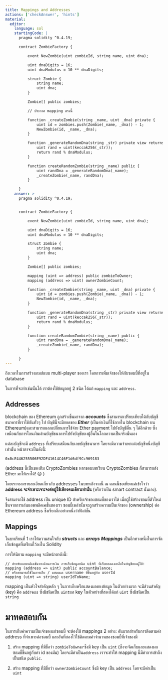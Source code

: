 ```yaml
---
title: Mappings and Addresses
actions: ['checkAnswer', 'hints']
material:
  editor:
    language: sol
    startingCode: |
      pragma solidity ^0.4.19;

      contract ZombieFactory {

          event NewZombie(uint zombieId, string name, uint dna);

          uint dnaDigits = 16;
          uint dnaModulus = 10 ** dnaDigits;

          struct Zombie {
              string name;
              uint dna;
          }

          Zombie[] public zombies;

          // ประกาศ mapping ตรงนี้

          function _createZombie(string _name, uint _dna) private {
              uint id = zombies.push(Zombie(_name, _dna)) - 1;
              NewZombie(id, _name, _dna);
          } 

          function _generateRandomDna(string _str) private view returns (uint) {
              uint rand = uint(keccak256(_str));
              return rand % dnaModulus;
          }

          function createRandomZombie(string _name) public {
              uint randDna = _generateRandomDna(_name);
              _createZombie(_name, randDna);
          }

      }
    answer: >
      pragma solidity ^0.4.19;


      contract ZombieFactory {

          event NewZombie(uint zombieId, string name, uint dna);

          uint dnaDigits = 16;
          uint dnaModulus = 10 ** dnaDigits;

          struct Zombie {
              string name;
              uint dna;
          }

          Zombie[] public zombies;

          mapping (uint => address) public zombieToOwner;
          mapping (address => uint) ownerZombieCount;

          function _createZombie(string _name, uint _dna) private {
              uint id = zombies.push(Zombie(_name, _dna)) - 1;
              NewZombie(id, _name, _dna);
          } 

          function _generateRandomDna(string _str) private view returns (uint) {
              uint rand = uint(keccak256(_str));
              return rand % dnaModulus;
          }

          function createRandomZombie(string _name) public {
              uint randDna = _generateRandomDna(_name);
              _createZombie(_name, randDna);
          }

      }
---
```


ถึงเวลาในการสร้างเกมส์แบบ multi-player ของเรา โดยการเพิ่มเจ้าของให้กับซอมบี้ที่อยู่ใน database

ในการที่จะทำเช่นนั้นได้ เราต้องใช้ข้อมูลอยู่ 2 ชนิด ได้แก่ `mapping` และ `address`.

## Addresses

blockchain ของ Ethereum ถูกสร้างขึ้นมาจาก **_accounts_** ซึ่งสามารถเปรียบเทียบได้กับบัญชีธนาคารที่เราใช้กันทั่วๆ ไป บัญชีนี้จะมียอดของ **_Ether_** (เป็นค่าเงินที่ใช้ภายใน blockchain บน Ethereum)และสามารถแลกเปลี่ยนการใช้จ่าย Ether payment ไปยังบัญชีอื่น ๆ ได้อีกด้วย ซึ่งเหมือนกับการโอนเงินผ่านบัญชีธนาคารไปยังบัญชีของผู้อื่นในโลกความเป็นจริงนั่นเอง

แต่ละบัญชีจะมี `address` ที่เปรียบเสมือนกับเลขบัญชีธนาคาร โดยจะมีความจำเพาะต่อบัญชีหนึ่งบัญชี เท่านั้น หน้าตาจะเป็นดังนี้้:

`0x0cE446255506E92DF41614C46F1d6df9Cc969183`

(address นี้เป็นของทีม CryptoZombies หากชอบบทเรียน CryptoZombies ก็สามารถส่ง Ether มาให้เราได้! 😉 )

โดยเราจะลงรายละเอียดเกี่ยวกับ addresses ในบทหลังจากนี้ ณ ตอนนี้ขอเพียงแค่เข้าใจว่า **address จะจำเพาะเจาะจงต่อผู้ใช้เพียงคนเดียวเท่านั้น** (หรือว่าเป็น smart contract นั่นเอง).

จึงสามารถใช้ address เป็น unique ID สำหรับเจ้าของซอมบี้ของเราได้ เมื่อผู้ใช้สร้างซอมบี้ตัวใหม่ขึ้นจากการเล่นแอพพลิคเคชั่นของเรา ซอมบี้เหล่านั้นจะถูกสร้างความเป็นเจ้าของ (ownership) ต่อ Ethereum address ซึ่งเรียกอีกอย่างหนึ่งว่าฟังก์ชั่น

## Mappings

ในบทเรียนที่ 1 เราให้ความสนใจกับ **_structs_** และ **_arrays_** **_Mappings_** เป็นอีกทางหนึ่งในการจัดเก็บข้อมูลที่เตรียมไว้ลงใน Solidity

การให้นิยาม `mapping` จะมีหน้าตาดังนี้:

```
// สำหรับแอพพลิเคชั่นทางด้านการเงิน การเก็บข้อมูลชนิด uint ที่เก็บยอดคงเหลื่อในบัญชีของผู้ใช้:
mapping (address => uint) public accountBalance;
// หรือสามารถใช้ในการเก็บ / แสดงผล username ที่ขึ้นอยู่กับ userId
mapping (uint => string) userIdToName;
```

mapping เป็นหัวใจสำคัญหลัก ๆ ในการเก็บหรือแสดงผลของข้อมูล ในตัวอย่างแรก จะมีส่วนสำคัญ (key) คือ `address` ซึ่งมีชนิดเป็น `uint`แล key ในตัวอย่างที่สองได้แก่  `uint` ซึ่งมีชนิดเป็น `string`

# มาทดสอบกัน

ในการเก็บค่าความเป็นเจ้าของแก่ซอมบี้ จะต้องใช้ mappings 2 อย่าง: อันแรกสำหรับการติดตามค่า address ที่จำเพาะต่อซอมบี้ และอันที่สองไว้ใช้ติดตามค่าจำนวนของซอมบี้ที่เจ้าของมี
1. สร้าง mapping ที่มีชื่อว่า `zombieToOwner`ซึ่งมี key เป็น `uint` (ซึ่งจะจัดเก็บและแสดงผลซอมบี้ขึ้นอยู่กับค่า id ของมัน) โดยจะมีค่าเป็น`address` เราจะทำให้ mapping นี้มีค่าการเข้าถึงเป็นชนิด `public`.

2. สร้าง mapping ที่มีชื่อว่า `ownerZombieCount` ซึ่งมี key เป็น `address` โดยจะมีค่าเป็น `uint`
